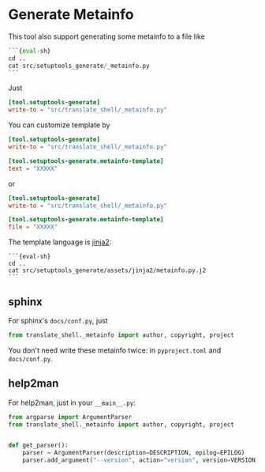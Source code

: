 # Generate Metainfo

This tool also support generating some metainfo to a file like

````python
```{eval-sh}
cd ..
cat src/setuptools_generate/_metainfo.py
```
````

Just

```toml
[tool.setuptools-generate]
write-to = "src/translate_shell/_metainfo.py"
```

You can customize template by

```toml
[tool.setuptools-generate]
write-to = "src/translate_shell/_metainfo.py"

[tool.setuptools-generate.metainfo-template]
text = "XXXXX"
```

or

```toml
[tool.setuptools-generate]
write-to = "src/translate_shell/_metainfo.py"

[tool.setuptools-generate.metainfo-template]
file = "XXXXX"
```

The template language is
[jinja2](https://docs.jinkan.org/docs/jinja2/templates.html):

````jinja
```{eval-sh}
cd ..
cat src/setuptools_generate/assets/jinja2/metainfo.py.j2
```
````

## sphinx

For sphinx's `docs/conf.py`, just

```python
from translate_shell._metainfo import author, copyright, project
```

You don't need write these metainfo twice: in `pyproject.toml` and
`docs/conf.py`.

## help2man

For help2man, just in your `__main__.py`:

```python
from argparse import ArgumentParser
from translate_shell._metainfo import author, copyright, project


def get_parser():
    parser = ArgumentParser(description=DESCRIPTION, epilog=EPILOG)
    parser.add_argument("--version", action="version", version=VERSION)
```
